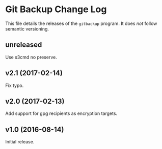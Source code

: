 # Git Backup Change Log

This file details the releases of the `gitbackup` program. It does _not_
follow semantic versioning.

## unreleased

Use s3cmd no preserve.

## v2.1 (2017-02-14)

Fix typo.

## v2.0 (2017-02-13)

Add support for gpg recipients as encryption targets.

## v1.0 (2016-08-14)

Initial release.

